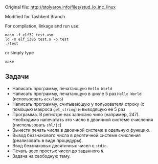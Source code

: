 Original file: http://stolyarov.info/files/stud_io_inc_linux

Modified for Tashkent Branch

For compilation, linkage and run use:

```
nasm -f elf32 test.asm
ld -m elf_i386 test.o -o test
./test
```
or simply type
```
make
```

Задачи
------

- Написать программу, печатающую `Hello World`
- Написать программу, печатающую в цикле 5 раз `Hello World` (использовать `ecx/loop`)
- Написать программу, считывающую у пользователя строку (с помощью макроса `get_string`) и выводящую ее 5 раз
- Программа. В регистре eax записано чило (например, 247). Необходимо напечатать это число в двоичной системе счисления (писпользовать `shl/jc`)
- Вынести печать числа в двоичной системе в одельную функцию.
- Вывод беззнакового числа в десятичной системе счисления (реализовать в виде процедуры).
- Ввод беззнаковых десятичных чисел с `stdin`.
- Печать всех простых чисел до заданного `N`.
- Задача на свободную тему.
